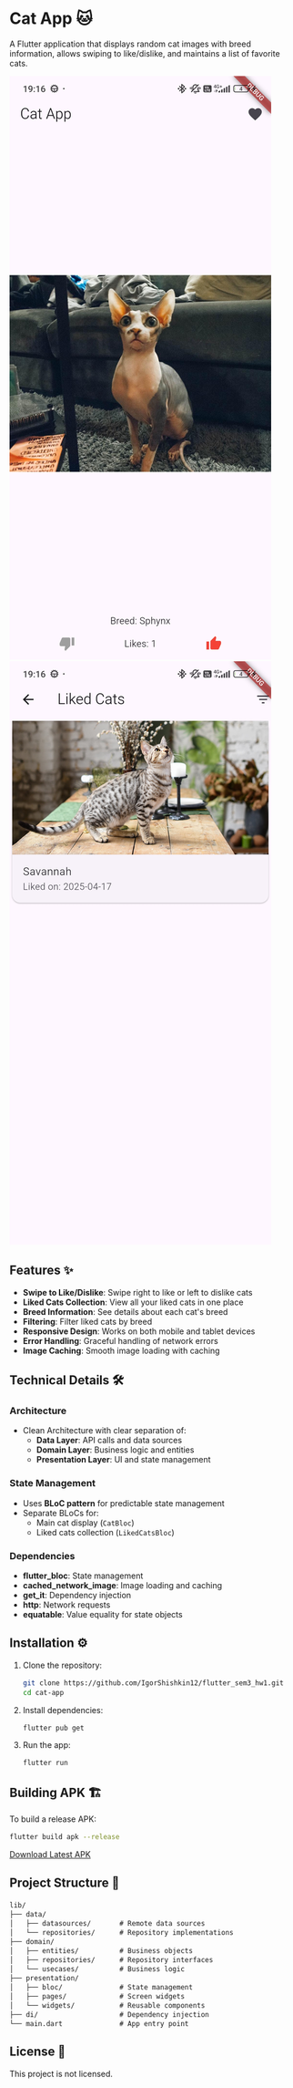 
# Cat App 🐱

A Flutter application that displays random cat images with breed information, allows swiping to like/dislike, and maintains a list of favorite cats.

![App Screenshot](screenshots/home_screen.jpg) ![Liked Cats Screenshot](screenshots/liked_cats.jpg)

## Features ✨

- **Swipe to Like/Dislike**: Swipe right to like or left to dislike cats
- **Liked Cats Collection**: View all your liked cats in one place
- **Breed Information**: See details about each cat's breed
- **Filtering**: Filter liked cats by breed
- **Responsive Design**: Works on both mobile and tablet devices
- **Error Handling**: Graceful handling of network errors
- **Image Caching**: Smooth image loading with caching

## Technical Details 🛠️

### Architecture
- Clean Architecture with clear separation of:
  - **Data Layer**: API calls and data sources
  - **Domain Layer**: Business logic and entities
  - **Presentation Layer**: UI and state management

### State Management
- Uses **BLoC pattern** for predictable state management
- Separate BLoCs for:
  - Main cat display (`CatBloc`)
  - Liked cats collection (`LikedCatsBloc`)

### Dependencies
- **flutter_bloc**: State management
- **cached_network_image**: Image loading and caching
- **get_it**: Dependency injection
- **http**: Network requests
- **equatable**: Value equality for state objects

## Installation ⚙️

1. Clone the repository:
   ```bash
   git clone https://github.com/IgorShishkin12/flutter_sem3_hw1.git
   cd cat-app
   ```

2. Install dependencies:
   ```bash
   flutter pub get
   ```

3. Run the app:
   ```bash
   flutter run
   ```

## Building APK 🏗️

To build a release APK:
```bash
flutter build apk --release
```

[Download Latest APK](https://github.com/IgorShishkin12/flutter_sem3_hw1/blob/master/build/app/outputs/flutter-apk/app-release.apk)

## Project Structure 📂

```
lib/
├── data/
│   ├── datasources/       # Remote data sources
│   └── repositories/      # Repository implementations
├── domain/
│   ├── entities/          # Business objects
│   ├── repositories/      # Repository interfaces
│   └── usecases/          # Business logic
├── presentation/
│   ├── bloc/              # State management
│   ├── pages/             # Screen widgets
│   └── widgets/           # Reusable components
├── di/                    # Dependency injection
└── main.dart              # App entry point
```

## License 📄

This project is not licensed.
```